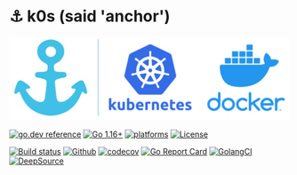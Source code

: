 # ⚓ k0s (said 'anchor')

[![k0s](anchor.png)](https://k0s.io)

[![go.dev reference](https://img.shields.io/badge/go.dev-reference-007d9c?logo=go&logoColor=white)](https://pkg.go.dev/k0s.io/k0s?tab=doc)
[![Go 1.16+](https://img.shields.io/github/go-mod/go-version/btwiuse/k0s)](https://golang.org/dl/)
[![platforms](https://img.shields.io/badge/platforms-linux|windows|macos|android|freebsd|openbsd-inactive.svg)](https://github.com/btwiuse/k0s/releases)
[![License](https://img.shields.io/github/license/btwiuse/k0s?color=%23000&style=flat-round)](https://github.com/btwiuse/k0s/blob/master/LICENSE)

[![Build status](https://badge.buildkite.com/f3f7346665b5f0ed5f49503300bddc4ca02bb5b88ba081ed46.svg)](https://buildkite.com/conntroll/conntroll)
[![Github](https://github.com/btwiuse/k0s/workflows/Test/badge.svg)](https://github.com/btwiuse/k0s/actions)
[![codecov](https://codecov.io/gh/btwiuse/k0s/branch/master/graph/badge.svg)](https://codecov.io/gh/btwiuse/k0s)
[![Go Report Card](https://goreportcard.com/badge/github.com/btwiuse/k0s)](https://goreportcard.com/report/github.com/btwiuse/k0s)
[![GolangCI](https://golangci.com/badges/github.com/btwiuse/k0s.svg)](https://golangci.com/r/github.com/btwiuse/k0s)
[![DeepSource](https://static.deepsource.io/deepsource-badge-light-mini.svg)](https://deepsource.io/gh/btwiuse/k0s/?ref=repository-badge)

